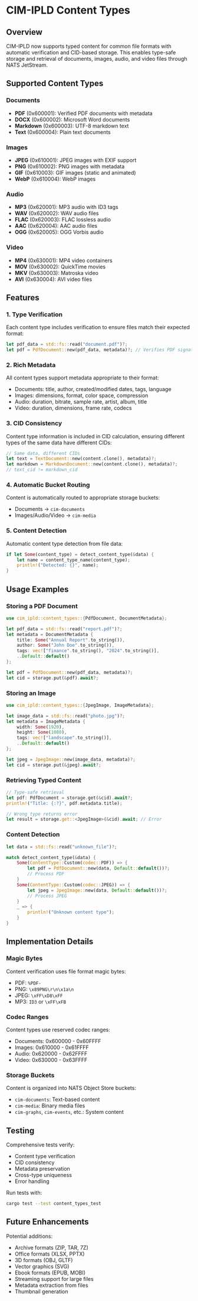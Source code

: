 # CIM-IPLD Content Types

## Overview

CIM-IPLD now supports typed content for common file formats with automatic verification and CID-based storage. This enables type-safe storage and retrieval of documents, images, audio, and video files through NATS JetStream.

## Supported Content Types

### Documents
- **PDF** (0x600001): Verified PDF documents with metadata
- **DOCX** (0x600002): Microsoft Word documents  
- **Markdown** (0x600003): UTF-8 markdown text
- **Text** (0x600004): Plain text documents

### Images
- **JPEG** (0x610001): JPEG images with EXIF support
- **PNG** (0x610002): PNG images with metadata
- **GIF** (0x610003): GIF images (static and animated)
- **WebP** (0x610004): WebP images

### Audio
- **MP3** (0x620001): MP3 audio with ID3 tags
- **WAV** (0x620002): WAV audio files
- **FLAC** (0x620003): FLAC lossless audio
- **AAC** (0x620004): AAC audio files
- **OGG** (0x620005): OGG Vorbis audio

### Video
- **MP4** (0x630001): MP4 video containers
- **MOV** (0x630002): QuickTime movies
- **MKV** (0x630003): Matroska video
- **AVI** (0x630004): AVI video files

## Features

### 1. **Type Verification**
Each content type includes verification to ensure files match their expected format:
```rust
let pdf_data = std::fs::read("document.pdf")?;
let pdf = PdfDocument::new(pdf_data, metadata)?; // Verifies PDF signature
```

### 2. **Rich Metadata**
All content types support metadata appropriate to their format:
- Documents: title, author, created/modified dates, tags, language
- Images: dimensions, format, color space, compression
- Audio: duration, bitrate, sample rate, artist, album, title
- Video: duration, dimensions, frame rate, codecs

### 3. **CID Consistency**
Content type information is included in CID calculation, ensuring different types of the same data have different CIDs:
```rust
// Same data, different CIDs
let text = TextDocument::new(content.clone(), metadata)?;
let markdown = MarkdownDocument::new(content.clone(), metadata)?;
// text_cid != markdown_cid
```

### 4. **Automatic Bucket Routing**
Content is automatically routed to appropriate storage buckets:
- Documents → `cim-documents`
- Images/Audio/Video → `cim-media`

### 5. **Content Detection**
Automatic content type detection from file data:
```rust
if let Some(content_type) = detect_content_type(&data) {
    let name = content_type_name(content_type);
    println!("Detected: {}", name);
}
```

## Usage Examples

### Storing a PDF Document
```rust
use cim_ipld::content_types::{PdfDocument, DocumentMetadata};

let pdf_data = std::fs::read("report.pdf")?;
let metadata = DocumentMetadata {
    title: Some("Annual Report".to_string()),
    author: Some("John Doe".to_string()),
    tags: vec!["finance".to_string(), "2024".to_string()],
    ..Default::default()
};

let pdf = PdfDocument::new(pdf_data, metadata)?;
let cid = storage.put(&pdf).await?;
```

### Storing an Image
```rust
use cim_ipld::content_types::{JpegImage, ImageMetadata};

let image_data = std::fs::read("photo.jpg")?;
let metadata = ImageMetadata {
    width: Some(1920),
    height: Some(1080),
    tags: vec!["landscape".to_string()],
    ..Default::default()
};

let jpeg = JpegImage::new(image_data, metadata)?;
let cid = storage.put(&jpeg).await?;
```

### Retrieving Typed Content
```rust
// Type-safe retrieval
let pdf: PdfDocument = storage.get(&cid).await?;
println!("Title: {:?}", pdf.metadata.title);

// Wrong type returns error
let result = storage.get::<JpegImage>(&cid).await; // Error
```

### Content Detection
```rust
let data = std::fs::read("unknown_file")?;

match detect_content_type(&data) {
    Some(ContentType::Custom(codec::PDF)) => {
        let pdf = PdfDocument::new(data, Default::default())?;
        // Process PDF
    }
    Some(ContentType::Custom(codec::JPEG)) => {
        let jpeg = JpegImage::new(data, Default::default())?;
        // Process JPEG
    }
    _ => {
        println!("Unknown content type");
    }
}
```

## Implementation Details

### Magic Bytes
Content verification uses file format magic bytes:
- PDF: `%PDF-`
- PNG: `\x89PNG\r\n\x1a\n`
- JPEG: `\xFF\xD8\xFF`
- MP3: `ID3` or `\xFF\xFB`

### Codec Ranges
Content types use reserved codec ranges:
- Documents: 0x600000 - 0x60FFFF
- Images: 0x610000 - 0x61FFFF
- Audio: 0x620000 - 0x62FFFF
- Video: 0x630000 - 0x63FFFF

### Storage Buckets
Content is organized into NATS Object Store buckets:
- `cim-documents`: Text-based content
- `cim-media`: Binary media files
- `cim-graphs`, `cim-events`, etc.: System content

## Testing

Comprehensive tests verify:
- Content type verification
- CID consistency
- Metadata preservation
- Cross-type uniqueness
- Error handling

Run tests with:
```bash
cargo test --test content_types_test
```

## Future Enhancements

Potential additions:
- Archive formats (ZIP, TAR, 7Z)
- Office formats (XLSX, PPTX)
- 3D formats (OBJ, GLTF)
- Vector graphics (SVG)
- Ebook formats (EPUB, MOBI)
- Streaming support for large files
- Metadata extraction from files
- Thumbnail generation 